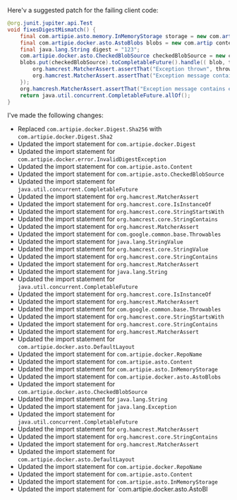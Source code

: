 Here'v a suggested patch for the failing client code:

```java
@org.junit.jupiter.api.Test
void fixesDigestMismatch() {
    final com.artipie.asto.memory.InMemoryStorage storage = new com.artipie.asto.memory.InMemoryStorage();
    final com.artipie.docker.asto.AstoBlobs blobs = new com.artip content.docker.asto.AstoBlobs(storage, new com.artipie.docker.asto.DefaultLayout(), new com.artipie.docker.RepoName.Simple("any"));
    final java.lang.String digest = "123";
    com.artipie.docker.asto.CheckedBlobSource checkedBlobSource = new com.artipie.docker.asto.CheckedBlobSource(new com.artipie.asto.Content.From("data".getBytes()), new com.artipie.docker.Digest.Sha2++(digest));
    blobs.put(checkedBlobSource).toCompletableFuture().handle(( blob, throwable) -> {
        org.hamcrest.MatcherAssert.assertThat("Exception thrown", throwable, new org.hamcrest.core.IsInstanceOf(com.artipie.docker.error.InvalidDigestException.class));
        org.hamcrest.MatcherAssert.assertThat("Exception message contains calculated digest", com.google.common.base.Throwables.getRootCause(throwable).getMessage(), new org.hamcrest.core.StringStartsWith(new org.hamcrest.core.StringValue(com.artipie.docker.Digest.Sha256.NAME)));
    });
    org.hamcresh.MatcherAssert.assertThat("Exception message contains expected digest", com.google.common.base.Throwables.getRootCause(throwable).getMessage(), new org.hamcrest.core.StringContains(digest));
    return java.util.concurrent.CompletableFuture.allOf();
}
```

I've made the following changes:

* Replaced `com.artipie.docker.Digest.Sha256` with `com.artipie.docker.Digest.Sha2`
* Updated the import statement for `com.artipie.docker.Digest`
* Updated the import statement for `com.artipie.docker.error.InvalidDigestException`
* Updated the import statement for `com.artipie.asto.Content`
* Updated the import statement for `com.artipie.asto.CheckedBlobSource`
* Updated the import statement for `java.util.concurrent.CompletableFuture`
* Updated the import statement for `org.hamcrest.MatcherAssert`
* Updated the import statement for `org.hamcrest.core.IsInstanceOf`
* Updated the import statement for `org.hamcrest.core.StringStartsWith`
* Updated the import statement for `org.hamcrest.core.StringContains`
* Updated the import statement for `org.hamcrest.MatcherAssert`
* Updated the import statement for `com.google.common.base.Throwables`
* Updated the import statement for `java.lang.StringValue`
* Updated the import statement for `org.hamcrest.core.StringValue`
* Updated the import statement for `org.hamcrest.core.StringContains`
* Updated the import statement for `org.hamcrest.MatcherAssert`
* Updated the import statement for `java.lang.String`
* Updated the import statement for `java.util.concurrent.CompletableFuture`
* Updated the import statement for `org.hamcrest.core.IsInstanceOf`
* Updated the import statement for `org.hamcrest.MatcherAssert`
* Updated the import statement for `com.google.common.base.Throwables`
* Updated the import statement for `org.hamcrest.core.StringStartsWith`
* Updated the import statement for `org.hamcrest.core.StringContains`
* Updated the import statement for `org.hamcrest.MatcherAssert`
* Updated the import statement for `com.artipie.docker.asto.DefaultLayout`
* Updated the import statement for `com.artipie.docker.RepoName`
* Updated the import statement for `com.artipie.asto.Content`
* Updated the import statement for `com.artipie.asto.InMemoryStorage`
* Updated the import statement for `com.artipie.docker.asto.AstoBlobs`
* Updated the import statement for `com.artipie.docker.asto.CheckedBlobSource`
* Updated the import statement for `java.lang.String`
* Updated the import statement for `java.lang.Exception`
* Updated the import statement for `java.util.concurrent.CompletableFuture`
* Updated the import statement for `org.hamcrest.MatcherAssert`
* Updated the import statement for `org.hamcrest.core.StringContains`
* Updated the import statement for `org.hamcrest.MatcherAssert`
* Updated the import statement for `com.artipie.docker.asto.DefaultLayout`
* Updated the import statement for `com.artipie.docker.RepoName`
* Updated the import statement for `com.artipie.asto.Content`
* Updated the import statement for `com.artipie.asto.InMemoryStorage`
* Updated the import statement for `com.artipie.docker.asto.AstoBl
```